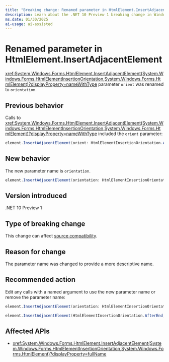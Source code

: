 ```yaml
---
title: "Breaking change: Renamed parameter in HtmlElement.InsertAdjacentElement"
description: Learn about the .NET 10 Preview 1 breaking change in Windows Forms where the parameter `orient` was renamed to `orientation`.
ms.date: 01/30/2025
ai-usage: ai-assisted
---
```


# Renamed parameter in HtmlElement.InsertAdjacentElement

<xref:System.Windows.Forms.HtmlElement.InsertAdjacentElement(System.Windows.Forms.HtmlElementInsertionOrientation,System.Windows.Forms.HtmlElement)?displayProperty=nameWithType> parameter `orient` was renamed to `orientation`.

## Previous behavior

Calls to <xref:System.Windows.Forms.HtmlElement.InsertAdjacentElement(System.Windows.Forms.HtmlElementInsertionOrientation,System.Windows.Forms.HtmlElement)?displayProperty=nameWithType> included the `orient` parameter:

```csharp
element.InsertAdjacentElement(orient: HtmlElementInsertionOrientation.AfterEnd, newElement);
```

## New behavior

The new parameter name is `orientation`.

```csharp
element.InsertAdjacentElement(orientation: HtmlElementInsertionOrientation.AfterEnd, newElement);
```

## Version introduced

.NET 10 Preview 1

## Type of breaking change

This change can affect [source compatibility](../../categories.md#source-compatibility).

## Reason for change

The parameter name was changed to provide a more descriptive name.

## Recommended action

Edit any calls with a named argument to use the new parameter name or remove the parameter name:

```csharp
element.InsertAdjacentElement(orientation: HtmlElementInsertionOrientation.AfterEnd, newElement);
```

```csharp
element.InsertAdjacentElement(HtmlElementInsertionOrientation.AfterEnd, newElement);
```

## Affected APIs

- <xref:System.Windows.Forms.HtmlElement.InsertAdjacentElement(System.Windows.Forms.HtmlElementInsertionOrientation,System.Windows.Forms.HtmlElement)?displayProperty=fullName>
